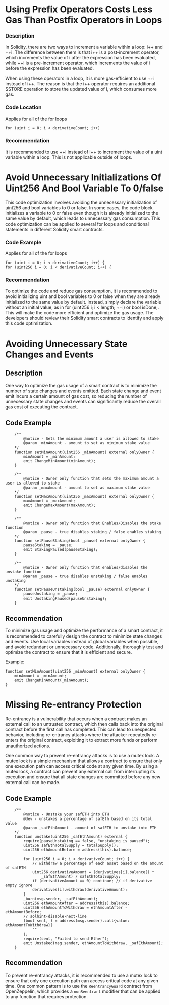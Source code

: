 # Using Prefix Operators Costs Less Gas Than Postfix Operators in Loops

### Description
In Solidity, there are two ways to increment a variable within a loop: i++ and ++i. The difference between them is that i++ is a post-increment operator, which increments the value of i after the expression has been evaluated, while ++i is a pre-increment operator, which increments the value of i before the expression has been evaluated.

When using these operators in a loop, it is more gas-efficient to use ++i instead of i++. The reason is that the i++ operator requires an additional SSTORE operation to store the updated value of i, which consumes more gas.

### Code Location 

Applies for all of the for loops
```solidity
for (uint i = 0; i < derivativeCount; i++)
```


### Recommendation
It is recommended to use ++i instead of i++ to increment the value of a uint variable within a loop. This is not applicable outside of loops.


# Avoid Unnecessary Initializations Of Uint256 And Bool Variable To 0/false
This code optimization involves avoiding the unnecessary initialization of uint256 and bool variables to 0 or false. In some cases, the code block initializes a variable to 0 or false even though it is already initialized to the same value by default, which leads to unnecessary gas consumption. This code optimization can be applied to several for loops and conditional statements in different Solidity smart contracts.



### Code Example

Applies for all of the for loops
```solidity
for (uint i = 0; i < derivativeCount; i++) {
for (uint256 i = 0; i < derivativeCount; i++) {
```

### Recommendation
To optimize the code and reduce gas consumption, it is recommended to avoid initializing uint and bool variables to 0 or false when they are already initialized to the same value by default. Instead, simply declare the variable without an initial value, as in for (uint256 i; i < length; ++i) or bool isDone;. This will make the code more efficient and optimize the gas usage. The developers should review their Solidity smart contracts to identify and apply this code optimization.


# Avoiding Unnecessary State Changes and Events

## Description

One way to optimize the gas usage of a smart contract is to minimize the number of state changes and events emitted. Each state change and event emit incurs a certain amount of gas cost, so reducing the number of unnecessary state changes and events can significantly reduce the overall gas cost of executing the contract.

## Code Example

```solidity
    /**
        @notice - Sets the minimum amount a user is allowed to stake
        @param _minAmount - amount to set as minimum stake value
    */
    function setMinAmount(uint256 _minAmount) external onlyOwner {
        minAmount = _minAmount;
        emit ChangeMinAmount(minAmount);
    }

    /**
        @notice - Owner only function that sets the maximum amount a user is allowed to stake
        @param _maxAmount - amount to set as maximum stake value
    */
    function setMaxAmount(uint256 _maxAmount) external onlyOwner {
        maxAmount = _maxAmount;
        emit ChangeMaxAmount(maxAmount);
    }

    /**
        @notice - Owner only function that Enables/Disables the stake function
        @param _pause - true disables staking / false enables staking
    */
    function setPauseStaking(bool _pause) external onlyOwner {
        pauseStaking = _pause;
        emit StakingPaused(pauseStaking);
    }

    /**
        @notice - Owner only function that enables/disables the unstake function
        @param _pause - true disables unstaking / false enables unstaking
    */
    function setPauseUnstaking(bool _pause) external onlyOwner {
        pauseUnstaking = _pause;
        emit UnstakingPaused(pauseUnstaking);
    }
```

## Recommendation
To minimize gas usage and optimize the performance of a smart contract, it is recommended to carefully design the contract to minimize state changes and events. Use local variables instead of global variables when possible, and avoid redundant or unnecessary code. Additionally, thoroughly test and optimize the contract to ensure that it is efficient and secure.

Example:

```solidity
function setMinAmount(uint256 _minAmount) external onlyOwner {
    minAmount = _minAmount;
    emit ChangeMinAmount(_minAmount);
}
```


# Missing Re-entrancy Protection
Re-entrancy is a vulnerability that occurs when a contract makes an external call to an untrusted contract, which then calls back into the original contract before the first call has completed. This can lead to unexpected behavior, including re-entrancy attacks where the attacker repeatedly re-enters the original contract, exploiting it to extract more funds or perform unauthorized actions.

One common way to prevent re-entrancy attacks is to use a mutex lock. A mutex lock is a simple mechanism that allows a contract to ensure that only one execution path can access critical code at any given time. By using a mutex lock, a contract can prevent any external call from interrupting its execution and ensure that all state changes are committed before any new external call can be made.

## Code Example

```solidity
    /**
        @notice - Unstake your safETH into ETH
        @dev - unstakes a percentage of safEth based on its total value
        @param _safEthAmount - amount of safETH to unstake into ETH
    */
    function unstake(uint256 _safEthAmount) external {
        require(pauseUnstaking == false, "unstaking is paused");
        uint256 safEthTotalSupply = totalSupply();
        uint256 ethAmountBefore = address(this).balance;

        for (uint256 i = 0; i < derivativeCount; i++) {
            // withdraw a percentage of each asset based on the amount of safETH
            uint256 derivativeAmount = (derivatives[i].balance() *
                _safEthAmount) / safEthTotalSupply;
            if (derivativeAmount == 0) continue; // if derivative empty ignore
            derivatives[i].withdraw(derivativeAmount);
        }
        _burn(msg.sender, _safEthAmount);
        uint256 ethAmountAfter = address(this).balance;
        uint256 ethAmountToWithdraw = ethAmountAfter - ethAmountBefore;
        // solhint-disable-next-line
        (bool sent, ) = address(msg.sender).call{value: ethAmountToWithdraw}(
            ""
        );
        require(sent, "Failed to send Ether");
        emit Unstaked(msg.sender, ethAmountToWithdraw, _safEthAmount);
    }
```

## Recommendation
To prevent re-entrancy attacks, it is recommended to use a mutex lock to ensure that only one execution path can access critical code at any given time. One common pattern is to use the `ReentrancyGuard` contract from OpenZeppelin, which provides a `nonReentrant` modifier that can be applied to any function that requires protection.



